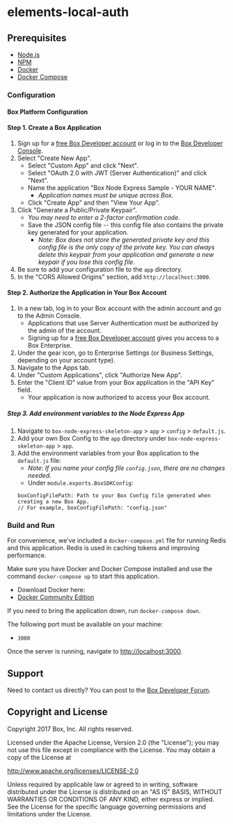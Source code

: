 # elements-local-auth

## Prerequisites
* [Node.js](https://nodejs.org/en/)
* [NPM](https://www.npmjs.com/)
* [Docker](https://docs.docker.com/docker-for-mac/)
* [Docker Compose](https://docs.docker.com/compose/install/)

### Configuration
#### Box Platform Configuration
#### Step 1. Create a Box Application
1. Sign up for a [free Box Developer account](https://account.box.com/signup/n/developer) or log in to the [Box Developer Console](https://app.box.com/developers/console).
2. Select "Create New App".
    * Select "Custom App" and click "Next".
    * Select "OAuth 2.0 with JWT (Server Authentication)" and click "Next".
    * Name the application "Box Node Express Sample - YOUR NAME".
        * *Application names must be unique across Box.*
    * Click "Create App" and then "View Your App".
3. Click "Generate a Public/Private Keypair".
    * *You may need to enter a 2-factor confirmation code.*
    * Save the JSON config file -- this config file also contains the private key generated for your application.
        * *Note: Box does not store the generated private key and this config file is the only copy of the private key. You can always delete this keypair from your application and generate a new keypair if you lose this config file.*
4. Be sure to add your configuration file to the `app` directory.
5. In the "CORS Allowed Origins" section, add `http://localhost:3000`.

#### Step 2. Authorize the Application in Your Box Account
1. In a new tab, log in to your Box account with the admin account and go to the Admin Console.
    * Applications that use Server Authentication must be authorized by the admin of the account.
    * Signing up for a [free Box Developer account](https://account.box.com/signup/n/developer) gives you access to a Box Enterprise.
2. Under the gear icon, go to Enterprise Settings (or Business Settings, depending on your account type).
3. Navigate to the Apps tab.
4. Under "Custom Applications", click "Authorize New App".
5. Enter the "Client ID" value from your Box application in the "API Key" field.
    * Your application is now authorized to access your Box account.

##### Step 3. Add environment variables to the Node Express App
1. Navigate to `box-node-express-skeleton-app` > `app` > `config` > `default.js`.
2. Add your own Box Config to the `app` directory under `box-node-express-skeleton-app` > `app`.
3. Add the environment variables from your Box application to the `default.js` file:
    * *Note: If you name your config file `config.json`, there are no changes needed.*
    * Under `module.exports.BoxSDKConfig`:
    ```
    boxConfigFilePath: Path to your Box Config file generated when creating a new Box App.
    // For example, boxConfigFilePath: "config.json"
    ```

### Build and Run

For convenience, we've included a `docker-compose.yml` file for running Redis and this application. Redis is used in caching tokens and improving performance.

Make sure you have Docker and Docker Compose installed and use the command `docker-compose up` to start this application.
* Download Docker here:
* [Docker Community Edition](https://www.docker.com/community-edition) 

If you need to bring the application down, run `docker-compose down`.

The following port must be available on your machine:
- `3000`

Once the server is running, navigate to [http://localhost:3000](http://localhost:3000). 

Support
-------

Need to contact us directly? You can post to the
[Box Developer Forum](https://community.box.com/t5/Developer-Forum/bd-p/DeveloperForum).

Copyright and License
---------------------

Copyright 2017 Box, Inc. All rights reserved.

Licensed under the Apache License, Version 2.0 (the "License");
you may not use this file except in compliance with the License.
You may obtain a copy of the License at

   http://www.apache.org/licenses/LICENSE-2.0

Unless required by applicable law or agreed to in writing, software
distributed under the License is distributed on an "AS IS" BASIS,
WITHOUT WARRANTIES OR CONDITIONS OF ANY KIND, either express or implied.
See the License for the specific language governing permissions and
limitations under the License.
